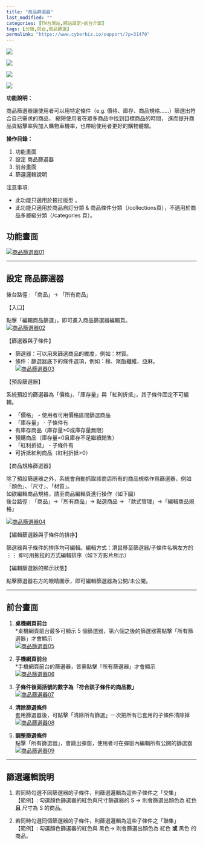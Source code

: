 ```yaml
---
title: "商品篩選器"
last_modified: ""
categories: [TW台灣站,網站設定>前台介面]
tags: [分類,前台,商品篩選]
permalink: "https://www.cyberbiz.io/support/?p=31470"
---
```


![](https://www.cyberbiz.io/support/wp-content/uploads/適用站別.png)

[![](https://www.cyberbiz.io/support/wp-content/uploads/台灣站.png)](https://www.cyberbiz.io/support/?page_id=2490)

[![](https://www.cyberbiz.io/support/wp-content/uploads/北美站.png)](https://www.cyberbiz.io/support/?page_id=9206)

[![](https://www.cyberbiz.io/support/wp-content/uploads/日本站.png)]()

**功能說明：**  

商品篩選器讓使用者可以用特定條件（e.g. 價格、庫存、商品規格……）篩選出符合自己需求的商品， 縮短使用者在眾多商品中找到目標商品的時間，
進而提升商品頁點擊率與加入購物車機率，也帶給使用者更好的購物體驗。

**操作目錄：**

1. 功能畫面 
2. 設定 商品篩選器
3. 前台畫面
4. 篩選邏輯說明

注意事項:  

* 此功能只適用於拖拉版型 。
* 此功能只適用於商品自訂分類 & 商品條件分類（/collections頁），不適用於商品多層級分類（/categories 頁）。



## 功能畫面

[![商品篩選器01](https://www.cyberbiz.io/support/wp-content/uploads/商品篩選器01.png)](https://www.cyberbiz.io/support/wp-content/uploads/商品篩選器01.png)




* * *

## 設定 商品篩選器

後台路徑 : 「商品」→ 「所有商品」  


【入口】

點擊「編輯商品篩選」，即可進入商品篩選器編輯頁。  
[![商品篩選器02](https://www.cyberbiz.io/support/wp-content/uploads/商品篩選器02.png)](https://www.cyberbiz.io/support/wp-content/uploads/商品篩選器02.png)  


【篩選器與子條件】

* 篩選器：可以用來篩選商品的維度，例如：材質。
* 條件：篩選器底下的條件選項，例如：棉、聚酯纖維、亞麻。
[![商品篩選器03](https://www.cyberbiz.io/support/wp-content/uploads/商品篩選器03.png)](https://www.cyberbiz.io/support/wp-content/uploads/商品篩選器03.png)  


【預設篩選器】

系統預設的篩選器為「價格」、「庫存量」與「紅利折抵」，其子條件固定不可編輯。

* 「價格」 - 使用者可用價格區間篩選商品
* 「庫存量」 - 子條件有 
* 有庫存商品（庫存量>0或庫存量無限）
* 預購商品（庫存量=0且庫存不足繼續銷售）
* 「紅利折抵」 - 子條件有 
* 可折抵紅利商品（紅利折抵>0）



【商品規格篩選器】

除了預設篩選器之外，系統會自動抓取該商店所有的商品規格作爲篩選器，例如「顏色」、「尺寸」、「材質」。  
如欲編輯商品規格，請至商品編輯頁進行操作（如下圖）  
後台路徑 : 「商品」→「所有商品」→ 點選商品 → 「款式管理」→「編輯商品規格」  

[![商品篩選器04](https://www.cyberbiz.io/support/wp-content/uploads/商品篩選器04.png)](https://www.cyberbiz.io/support/wp-content/uploads/商品篩選器04.png)  


【編輯篩選器與子條件的排序】

篩選器與子條件的排序均可編輯。編輯方式：滑鼠移至篩選器/子條件名稱左方的 ⋮⋮ 即可用拖拉的方式編輯排序（如下方影片所示）  




【編輯篩選器的顯示狀態】

點擊篩選器右方的眼睛圖示，即可編輯篩選器為公開/未公開。  



* * *

## 前台畫面



1. **桌機網頁前台**  
*桌機網頁前台最多可顯示 5 個篩選器，第六個之後的篩選器需點擊「所有篩選器」才會顯示  
[![商品篩選器05](https://www.cyberbiz.io/support/wp-content/uploads/商品篩選器05.png)](https://www.cyberbiz.io/support/wp-content/uploads/商品篩選器05.png)



2. **手機網頁前台**  
*手機網頁前台的篩選器，皆需點擊「所有篩選器」才會顯示  
[![商品篩選器06](https://www.cyberbiz.io/support/wp-content/uploads/商品篩選器06.png)](https://www.cyberbiz.io/support/wp-content/uploads/商品篩選器06.png)



3. **子條件後面括號的數字為「符合該子條件的商品數」**  
[![商品篩選器07](https://www.cyberbiz.io/support/wp-content/uploads/商品篩選器07.png)](https://www.cyberbiz.io/support/wp-content/uploads/商品篩選器07.png)



4. **清除篩選條件**  
套用篩選器後，可點擊「清除所有篩選」一次把所有已套用的子條件清除掉  
[![商品篩選器08](https://www.cyberbiz.io/support/wp-content/uploads/商品篩選器08.png)](https://www.cyberbiz.io/support/wp-content/uploads/商品篩選器08.png)



5. **調整篩選條件**  
點擊「所有篩選器」，會跳出彈窗，使用者可在彈窗內編輯所有公開的篩選器  
[![商品篩選器09](https://www.cyberbiz.io/support/wp-content/uploads/商品篩選器09.png)](https://www.cyberbiz.io/support/wp-content/uploads/商品篩選器09.png)




* * *

## 篩選邏輯說明



1. 若同時勾選不同篩選器的子條件，則篩選邏輯為這些子條件之「交集」   
【範例】: 勾選顏色篩選器的紅色與尺寸篩選器的 S → 則會篩選出顏色為 紅色 **且** 尺寸為 S 的商品。

2. 若同時勾選同個篩選器的子條件，則篩選邏輯為這些子條件之「聯集」   
【範例】: 勾選顏色篩選器的紅色與 黑色→ 則會篩選出顏色為 紅色 **或** 黑色 的商品。



